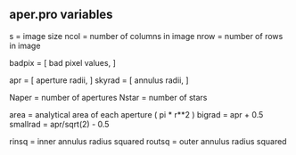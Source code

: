 ##  aper.pro variables

s           = image size
ncol        = number of columns in image
nrow        = number of rows in image

badpix      = [ bad pixel values, ]

apr         = [ aperture radii, ]
skyrad      = [ annulus radii, ]

Naper       = number of apertures
Nstar       = number of stars

area        = analytical area of each aperture ( pi * r**2 )
bigrad      = apr + 0.5
smallrad    = apr/sqrt(2) - 0.5

rinsq       = inner annulus radius squared
routsq      = outer annulus radius squared
